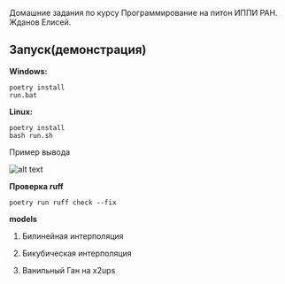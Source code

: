 Домашние задания по курсу Программирование на питон ИППИ РАН. Жданов Елисей.

## Запуск(демонстрация)

**Windows:**

```
poetry install
run.bat
```

**Linux:**

```
poetry install
bash run.sh
```

Пример вывода

![alt text](https://sun9-42.userapi.com/impg/V4C16fI6WiLlIUe_f4NeBox44qA_70mNi9rceg/YlIBnjFEMUI.jpg?size=1400x700&quality=95&sign=fd6cb478dadda401087057ae503eebaf&type=album)

**Проверка ruff**

```
poetry run ruff check --fix
```

**models**

1) Билинейная интерполяция

2) Бикубическая интерполяция

3) Ванильный Ган на x2ups